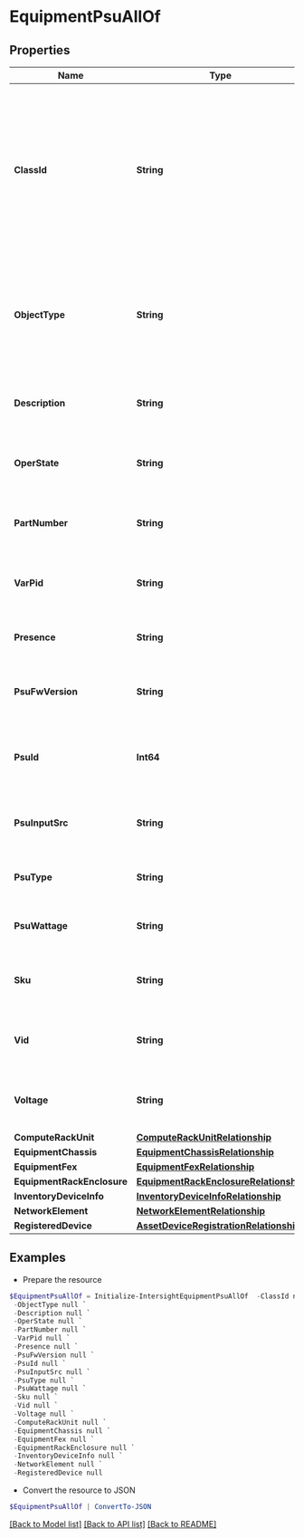# EquipmentPsuAllOf
## Properties

Name | Type | Description | Notes
------------ | ------------- | ------------- | -------------
**ClassId** | **String** | The fully-qualified name of the instantiated, concrete type. This property is used as a discriminator to identify the type of the payload when marshaling and unmarshaling data. | [default to "equipment.Psu"]
**ObjectType** | **String** | The fully-qualified name of the instantiated, concrete type. The value should be the same as the &#39;ClassId&#39; property. | [default to "equipment.Psu"]
**Description** | **String** | This field is to provide description for the power supply unit. | [optional] [readonly] 
**OperState** | **String** | This field identifies the psu operational state. | [optional] [readonly] 
**PartNumber** | **String** | This field identifies the Part Number for this Power Supply Unit. | [optional] [readonly] 
**VarPid** | **String** | This field identifies the Product ID for the Power Supply. | [optional] [readonly] 
**Presence** | **String** | This field identifies the presence state of the psu. | [optional] [readonly] 
**PsuFwVersion** | **String** | This field identifies the Firmware Version of the Power Supply. | [optional] [readonly] 
**PsuId** | **Int64** | This represents power supply unit identifier in chassis/server. | [optional] [readonly] 
**PsuInputSrc** | **String** | This field identifies the input source for the Power Supply. | [optional] [readonly] 
**PsuType** | **String** | This field identifies the type of the Power Supply. | [optional] [readonly] 
**PsuWattage** | **String** | This field identifies the Wattage of the Power Supply. | [optional] [readonly] 
**Sku** | **String** | This field identifies the Stockkeeping Unit for this Power Supply. | [optional] [readonly] 
**Vid** | **String** | This field identifies the Vendor ID for this Power Supply Unit. | [optional] [readonly] 
**Voltage** | **String** | This field is used to indicate the Voltage for this Power Supply. | [optional] [readonly] 
**ComputeRackUnit** | [**ComputeRackUnitRelationship**](ComputeRackUnitRelationship.md) |  | [optional] 
**EquipmentChassis** | [**EquipmentChassisRelationship**](EquipmentChassisRelationship.md) |  | [optional] 
**EquipmentFex** | [**EquipmentFexRelationship**](EquipmentFexRelationship.md) |  | [optional] 
**EquipmentRackEnclosure** | [**EquipmentRackEnclosureRelationship**](EquipmentRackEnclosureRelationship.md) |  | [optional] 
**InventoryDeviceInfo** | [**InventoryDeviceInfoRelationship**](InventoryDeviceInfoRelationship.md) |  | [optional] 
**NetworkElement** | [**NetworkElementRelationship**](NetworkElementRelationship.md) |  | [optional] 
**RegisteredDevice** | [**AssetDeviceRegistrationRelationship**](AssetDeviceRegistrationRelationship.md) |  | [optional] 

## Examples

- Prepare the resource
```powershell
$EquipmentPsuAllOf = Initialize-IntersightEquipmentPsuAllOf  -ClassId null `
 -ObjectType null `
 -Description null `
 -OperState null `
 -PartNumber null `
 -VarPid null `
 -Presence null `
 -PsuFwVersion null `
 -PsuId null `
 -PsuInputSrc null `
 -PsuType null `
 -PsuWattage null `
 -Sku null `
 -Vid null `
 -Voltage null `
 -ComputeRackUnit null `
 -EquipmentChassis null `
 -EquipmentFex null `
 -EquipmentRackEnclosure null `
 -InventoryDeviceInfo null `
 -NetworkElement null `
 -RegisteredDevice null
```

- Convert the resource to JSON
```powershell
$EquipmentPsuAllOf | ConvertTo-JSON
```

[[Back to Model list]](../README.md#documentation-for-models) [[Back to API list]](../README.md#documentation-for-api-endpoints) [[Back to README]](../README.md)


